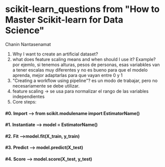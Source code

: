 # scikit-learn_questions from "How to Master Scikit-learn for Data Science"
Chanin Nantasenamat

1) Why I want to create an artificial dataset?
2) what does feature scaling means and when should I use it? Example? por ejemlo, si tenemos alturas, pesos de personas, esas variabkles van a tener escalas muy diferentes y no es bueno para que el modelo aprenda, mejor adaptarlas para que vayan entre 0 y 1
3) "Creating a workflow using pipeline"? es un modo de trabajar, pero no necesariamente se debe utilizar.
4) feature scaling -> se usa para normalizar el rango de las variables independientes
5) Core steps: 

#### #0. Import --> from scikit.modulename import EstimatorName()      
#### #1. Instantiate --> model = EstimatorName()                            
#### #2. Fit -->model.fit(X_train, y_train)                        
#### #3. Predict --> model.predict(X_test)                               
#### #4. Score --> model.score(X_test, y_test)                        
